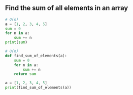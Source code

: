 ## Find the sum of all elements in an array
```python
# O(n)
a = [1, 2, 3, 4, 5]
sum = 0
for n in a:
    sum += n
print(sum)
```

```python
# O(n)
def find_sum_of_elements(a):
    sum = 0
    for n in a:
        sum += n
    return sum

a = [1, 2, 3, 4, 5]
print(find_sum_of_elements(a))
```
